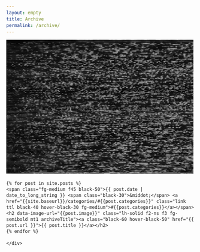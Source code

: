 ```yaml
---
layout: empty
title: Archive
permalink: /archive/
---
```


<div class="titlePad" id="livePic">
	<img src="/images/misc/tv.gif" id="tv">
	<!-- <div class="cover" style="background:url(/images/misc/tv.gif) center;" id="tv"></div> -->
</div>

<div class="simP">
	<div class="archiveWrapper pt4">

	{% for post in site.posts %}
	<span class="fg-medium f45 black-50">{{ post.date | date_to_long_string }} <span class="black-30">&middot;</span> <a href="{{site.baseurl}}/categories/#{{post.categories}}" class="link ttl black-40 hover-black-30 fg-medium">#{{post.categories}}</a></span>
	<h2 data-image-url="{{post.image}}" class="lh-solid f2-ns f3 fg-semibold mt1 archiveTitle"><a class="black-60 hover-black-50" href="{{ post.url }}">{{ post.title }}</a></h2>
	{% endfor %}

	</div>
</div>